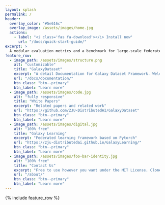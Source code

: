 ```yaml
---
layout: splash
permalink: /
header:
  overlay_color: "#5e616c"
  overlay_image: /assets/images/home.jpg
  actions:
    - label: "<i class='fas fa-download'></i> Install now"
      url: "/docs/quick-start-guide/"
excerpt: >
  A modular evaluation metrics and a benchmark for large-scale federated learning
feature_row:
  - image_path: /assets/images/structure.png
    alt: "customizable"
    title: "GalaxyDataset"
    excerpt: "A detail Documentation for Galaxy Dataset Framework. Welcome to commit issues to us."
    url: "/docs/documentation/"
    btn_class: "btn--primary"
    btn_label: "Learn more"
  - image_path: /assets/images/code.jpg
    alt: "fully responsive"
    title: "White Papers"
    excerpt: "Related papers and related work"
    url: "https://github.com/ZJU-DistributedAI/GalaxyDataset"
    btn_class: "btn--primary"
    btn_label: "Learn more"
  - image_path: /assets/images/digital.jpg
    alt: "100% free"
    title: "Galaxy Learning"
    excerpt: "Federated learning framework based on Pytorch"
    url: "https://zju-distributedai.github.io/GalaxyLearning/"
    btn_class: "btn--primary"
    btn_label: "Learn more" 
  - image_path: /assets/images/foo-bar-identity.jpg
    alt: "100% free"
    title: "Contact Us"
    excerpt: "Free to use however you want under the MIT License. Clone it, fork it, customize it... whatever!"
    url: "/about/"
    btn_class: "btn--primary"
    btn_label: "Learn more"      
---
```


{% include feature_row %}